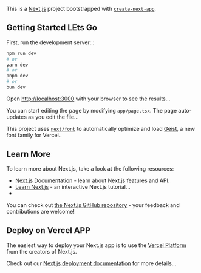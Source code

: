 This is a [Next.js](https://nextjs.org) project bootstrapped with [`create-next-app`](https://nextjs.org/docs/app/api-reference/cli/create-next-app).

## Getting Started LEts Go

First, run the development server:::

```bash
npm run dev
# or
yarn dev
# or
pnpm dev
# or
bun dev  
```

Open [http://localhost:3000](http://localhost:3000) with your browser to see the results...

You can start editing the page by modifying `app/page.tsx`. The page auto-updates as you edit the file...

This project uses [`next/font`](https://nextjs.org/docs/app/building-your-application/optimizing/fonts) to automatically optimize and load [Geist](https://vercel.com/font), a new font family for Vercel..

## Learn More  


To learn more about Next.js, take a look at the following resources:

- [Next.js Documentation](https://nextjs.org/docs) - learn about Next.js features and API.
- [Learn Next.js](https://nextjs.org/learn) - an interactive Next.js tutorial...
- 

You can check out [the Next.js GitHub repository](https://github.com/vercel/next.js) - your feedback and contributions are welcome!

## Deploy on Vercel APP

The easiest way to deploy your Next.js app is to use the [Vercel Platform](https://vercel.com/new?utm_medium=default-template&filter=next.js&utm_source=create-next-app&utm_campaign=create-next-app-readme) from the creators of Next.js.

Check out our [Next.js deployment documentation](https://nextjs.org/docs/app/building-your-application/deploying) for more details...
